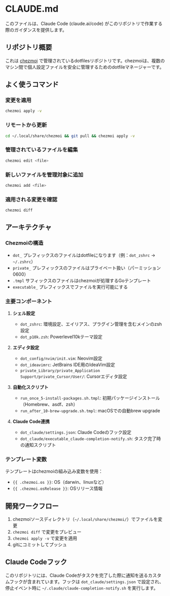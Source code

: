 # CLAUDE.md

このファイルは、Claude Code (claude.ai/code) がこのリポジトリで作業する際のガイダンスを提供します。

## リポジトリ概要

これは [chezmoi](https://www.chezmoi.io/) で管理されているdotfilesリポジトリです。chezmoiは、複数のマシン間で個人設定ファイルを安全に管理するためのdotfileマネージャーです。

## よく使うコマンド

### 変更を適用
```bash
chezmoi apply -v
```

### リモートから更新
```bash
cd ~/.local/share/chezmoi && git pull && chezmoi apply -v
```

### 管理されているファイルを編集
```bash
chezmoi edit <file>
```

### 新しいファイルを管理対象に追加
```bash
chezmoi add <file>
```

### 適用される変更を確認
```bash
chezmoi diff
```

## アーキテクチャ

### Chezmoiの構造
- `dot_` プレフィックスのファイルはdotfileになります（例：`dot_zshrc` → `~/.zshrc`）
- `private_` プレフィックスのファイルはプライベート扱い（パーミッション 0600）
- `.tmpl` サフィックスのファイルはchezmoiが処理するGoテンプレート
- `executable_` プレフィックスでファイルを実行可能にする

### 主要コンポーネント

1. **シェル設定**
   - `dot_zshrc`: 環境設定、エイリアス、プラグイン管理を含むメインのzsh設定
   - `dot_p10k.zsh`: Powerlevel10kテーマ設定

2. **エディタ設定**
   - `dot_config/nvim/init.vim`: Neovim設定
   - `dot_ideavimrc`: JetBrains IDE用のIdeaVim設定
   - `private_Library/private_Application Support/private_Cursor/User/`: Cursorエディタ設定

3. **自動化スクリプト**
   - `run_once_5-install-packages.sh.tmpl`: 初期パッケージインストール（Homebrew、asdf、zsh）
   - `run_after_10-brew-upgrade.sh.tmpl`: macOSでの自動brew upgrade

4. **Claude Code連携**
   - `dot_claude/settings.json`: Claude Codeのフック設定
   - `dot_claude/executable_claude-completion-notify.sh`: タスク完了時の通知スクリプト

### テンプレート変数
テンプレートはchezmoiの組み込み変数を使用：
- `{{ .chezmoi.os }}`: OS（darwin、linuxなど）
- `{{ .chezmoi.osRelease }}`: OSリリース情報

## 開発ワークフロー

1. chezmoiソースディレクトリ（`~/.local/share/chezmoi/`）でファイルを変更
2. `chezmoi diff` で変更をプレビュー
3. `chezmoi apply -v` で変更を適用
4. gitにコミットしてプッシュ

## Claude Codeフック

このリポジトリには、Claude Codeがタスクを完了した際に通知を送るカスタムフックが含まれています。フックは `dot_claude/settings.json` で設定され、停止イベント時に `~/.claude/claude-completion-notify.sh` を実行します。